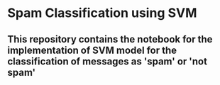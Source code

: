 # Spam Classification using SVM

## This repository contains the notebook for the implementation of SVM model for the classification of messages as 'spam' or 'not spam'

